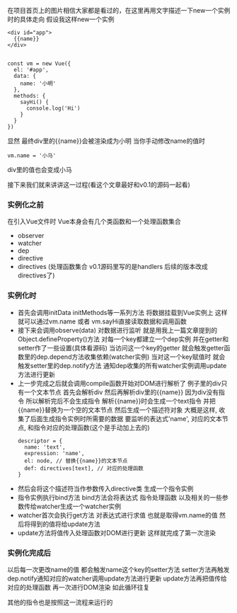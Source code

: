 在项目首页上的图片相信大家都是看过的，在这里再用文字描述一下new一个实例时的具体走向
假设我这样new一个实例
```
<div id="app">
  {{name}}
</div>


const vm = new Vue({
  el: '#app',
  data: {
    name: '小明'
  },
  methods: {
    sayHi() {
      console.log('Hi')
    }
  }
})
```
显然 最终div里的{{name}}会被渲染成为小明 当你手动修改name的值时
```
vm.name = '小马'
```
div里的值也会变成小马 

接下来我们就来讲讲这一过程(看这个文章最好和v0.1的源码一起看)

### 实例化之前
在引入Vue文件时 Vue本身会有几个类函数和一个处理函数集合
* observer
* watcher
* dep
* directive
* directives (处理函数集合 v0.1源码里写的是handlers 后续的版本改成directives了)

### 实例化时
* 首先会调用initData initMethods等一系列方法 将数据挂载到Vue实例上 这样就可以通过vm.name 或者 vm.sayHi直接读取数据和调用函数
* 接下来会调用observe(data) 对数据进行监听 就是用我上一篇文章提到的Object.defineProperty()方法 对每一个key都建立一个dep实例 
  并在getter和setter作了一些设置(具体看源码) 当访问这一个key的getter 就会触发getter函数里的dep.depend方法收集依赖(watcher实例)
  当对这一个key赋值时 就会触发setter里的dep.notify方法 通知dep收集的所有watcher实例调用update方法进行更新
* 上一步完成之后就会调用compile函数开始对DOM进行解析了 例子里的div只有一个文本节点 首先会解析div 然后再解析div里的{{name}} 因为div没有指令
  所以解析完后不会生成指令 解析{{name}}时会生成一个text指令 并把{{name}}替换为一个空的文本节点 然后生成一个描述符对象 
  大概是这样, 收集了后面生成指令实例时所需要的数据 要监听的表达式'name', 对应的文本节点, 和指令对应的处理函数(这个是手动加上去的)
  ```
  descriptor = {
    name: 'text',
    expression: 'name',
    el: node, // 替换{{name}}的文本节点
    def: directives[text], // 对应的处理函数
  }
  ```
* 然后会将这个描述符当作参数传入directive类 生成一个指令实例 
* 指令实例执行bind方法 bind方法会将表达式 指令处理函数 以及相关的一些参数传给watcher生成一个watcher实例
* watcher首次会执行get方法 对表达式进行求值 也就是取得vm.name的值 然后将得到的值将给update方法 
* update方法将值传入处理函数对DOM进行更新 这样就完成了第一次渲染 

### 实例化完成后
以后每一次更改name的值  都会触发name这个key的setter方法 setter方法再触发dep.notify通知对应的watcher调用update方法进行更新 
update方法再把值传给对应的处理函数 再一次进行DOM渲染 如此循环往复
  
其他的指令也是按照这一流程来运行的 
